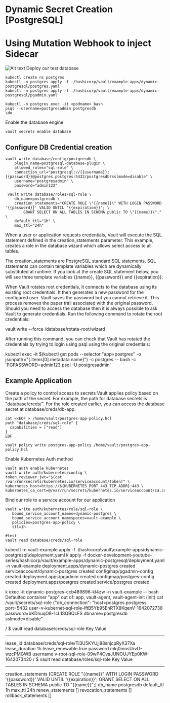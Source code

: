 # Dynamic Secret Creation [PostgreSQL]
# Using Mutation Webhook to inject Sidecar
![Alt text](https://assets.openshift.com/hubfs/Integrating%20Hashicorp%20Vault%20in%20OpenShift%204.png)
Deploy our test database
```
kubectl create ns postgres
kubectl -n postgres apply -f ./hashicorp/vault/example-apps/dynamic-postgresql/postgres.yaml
kubectl -n postgres apply -f ./hashicorp/vault/example-apps/dynamic-postgresql/pgadmin.yaml

kubectl -n postgres exec -it <podname> bash
psql --username=postgresadmin postgresdb
\du
```
Enable the database engine
```
vault secrets enable database
```

## Configure DB Credential creation

```
vault write database/config/postgresdb \
    plugin_name=postgresql-database-plugin \
    allowed_roles="sql-role" \
    connection_url="postgresql://{{username}}:{{password}}@postgres.postgres:5432/postgresdb?sslmode=disable" \
    username="postgresadmin" \
    password="admin123"

 vault write database/roles/sql-role \
    db_name=postgresdb \
    creation_statements="CREATE ROLE \"{{name}}\" WITH LOGIN PASSWORD '{{password}}' VALID UNTIL '{{expiration}}'; \
        GRANT SELECT ON ALL TABLES IN SCHEMA public TO \"{{name}}\";" \
    default_ttl="1h" \
    max_ttl="24h"
```
When a user or application requests credentials, Vault will execute the SQL statement defined in the creation_statements parameter. This example, creates a role in the database wizard which allows select access to all tables.

The creation_statements are PostgreSQL standard SQL statements. SQL statements can contain template variables which are dynamically substituted at runtime. If you look at the create SQL statement below, you will see three template variables {{name}}, {{password}} and {{expiration}}:

When Vault rotates root credentials, it connects to the database using its existing root credentials. It then generates a new password for the configured user. Vault saves the password but you cannot retrieve it. This process removes the paper trail associated with the original password. Should you need to access the database then it is always possible to ask Vault to generate credentials. Run the following command to rotate the root credentials:

vault write --force /database/rotate-root/wizard

After running this command, you can check that Vault has rotated the credentials by trying to login using psql using the original credentials:

kubectl exec -it $(kubectl get pods --selector "app=postgres" -o jsonpath="{.items[0].metadata.name}") -c postgres -- bash -c 'PGPASSWORD=admin123 psql -U postgresadmin'

## Example Application

Create a policy to control access to secrets
Vault applies policy based on the path of the secret. For example, the path for database secrets is "database/creds/<role>". For the role created earlier, you can access the database secret at database/creds/db-app.
```
cat <<EOF > /home/vault/postgres-app-policy.hcl
path "database/creds/sql-role" {
  capabilities = ["read"]
}
EOF

vault policy write postgres-app-policy /home/vault/postgres-app-policy.hcl
```
Enable Kubernetes Auth method
```
vault auth enable kubernetes
vault write auth/kubernetes/config \
token_reviewer_jwt="$(cat /var/run/secrets/kubernetes.io/serviceaccount/token)" \
kubernetes_host=https://${KUBERNETES_PORT_443_TCP_ADDR}:443 \
kubernetes_ca_cert=@/var/run/secrets/kubernetes.io/serviceaccount/ca.crt
```

Bind our role to a service account for our application
```
vault write auth/kubernetes/role/sql-role \
   bound_service_account_names=dynamic-postgres \
   bound_service_account_namespaces=vault-example \
   policies=postgres-app-policy \
   ttl=1h
```
```
#test 
vault read database/creds/sql-role
```

kubectl -n vault-example apply -f .\hashicorp\vault\example-apps\dynamic-postgresql\deployment.yaml
k apply -f docker-development-youtube-series/hashicorp/vault/example-apps/dynamic-postgresql/deployment.yaml -n vault-example
deployment.apps/dynamic-postgres created
serviceaccount/dynamic-postgres created
configmap/pgadmin-config created
deployment.apps/pgadmin created
configmap/postgres-config created
deployment.apps/postgres created
service/postgres created

k exec -it dynamic-postgres-ccb489896-kl4zw -n vault-example -- bash
Defaulted container "app" out of: app, vault-agent, vault-agent-init (init)
cat /vault/secrets/sql-role
{"db_connection": "host=postgres.postgress port=5432 user=v-kubernet-sql-role-IftB5Yb95EhRTX8KqenV-1642072738 password=bKDnuqO8-1cL1SQBQcFS dbname=postgresdb sslmode=disable"

/ $ vault read database/creds/sql-role
Key                Value
---                -----
lease_id           database/creds/sql-role/Ti3U5KYUjj88snjcpRyX37Xa
lease_duration     1h
lease_renewable    true
password           mlq0mnsUrvD-wzcPMGWB
username           v-root-sql-role-09wP4CvaJUNOUJYEp0KW-1642073420
/ $ vault read database/roles/sql-role
Key                      Value
---                      -----
creation_statements      [CREATE ROLE "{{name}}" WITH LOGIN PASSWORD '{{password}}' VALID UNTIL '{{expiration}}';         GRANT SELECT ON ALL TABLES IN SCHEMA public TO "{{name}}";]
db_name                  postgresdb
default_ttl              1h
max_ttl                  24h
renew_statements         []
revocation_statements    []
rollback_statements      []
